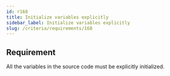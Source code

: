 ```yaml
---
id: r168
title: Initialize variables explicitly
sidebar_label: Initialize variables explicitly
slug: /criteria/requirements/168
---
```


## Requirement

All the variables in the source code
must be explicitly initialized.

